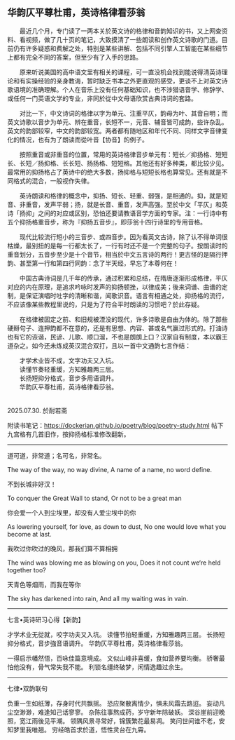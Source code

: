 华韵仄平尊杜甫，英诗格律看莎翁
---
 　　最近几个月，专门读了一两本关於英文诗的格律和音韵知识的书，又上网查资料、看视频，做了几十页的笔记，大致摸清了一些朗读和创作英文诗歌的门道。目前仍有许多疑惑和费解之处，特别是某些讲解、包括不同引擎人工智能在某些细节上都有完全不同的答案，但至少有了入手的思路。　

　　原来听说美国的高中语文里有相关的课程，可一直没机会找到能说得清英诗理论和有实操经验的亲身教诲，暂时缺乏书本之外更直观的感受，更谈不上对英文诗歌语境的准确理解。个人在音乐上没有任何基础知识，也不涉猎语音学、修辞学、或任何一门英语文学的专业，非同於從中文母语欣赏古典诗词的套路。　

　　对比一下，中文诗词的格律以字为单元、注重平仄，韵母为叶、其音自明；而英文诗歌以音步为单元、辨在重音，长短不一，元音、辅音皆可成韵，些许杂乱。英文的韵部较窄，中文的韵部较宽。两者都有随地区和年代不同、同样文字音律变化的情况，也有为了朗读而從叶音【协音】的例子。　

　　按照重音或非重音的位置，常用的英诗格律音步单元有：短长／抑扬格、短短长、长短／扬抑格、长长短、扬扬格、短短格。其他还有好多种类，都比较少见。最常用的抑扬格占了英诗中的绝大多数，扬抑格与短短长格也算常见。还有就是不同格式的混合，一般视作失律。　

　　英诗朗读和格律的概念中，抑扬、短长、轻重、弱强，是相通的。抑，就是短音、非重音，发声平弱；扬，就是长音、重音，发声高强。至於中文「平仄」和英诗「扬抑」之间的对应或区别，恐怕还要请教语音学方面的专家。注：一行诗中有五个抑扬格重音步，称为『抑扬五音步』，即莎翁十四行诗里的专用音格。　

　　现代比较流行短小的三音步、或四音步。因为看英文古诗，除了认不得单词很枯燥，最别扭的是每一行都太长了，一行有时还不是一个完整的句子。按朗读时的重音划分，五音步至少是十个音节，相当於中文五言诗的两行！更古怪的是隔行押韵、甚至第一行和第四行同韵：念了半天经，早忘了本尊何在！　

　　中国古典诗词是几千年的传承，通过积累和总结，在隋唐逐渐形成格律，平仄对应的内在原理，是追求吟咏时发声的抑扬顿挫，以律成美；後来词谱、曲谱的定制，是保证演唱时吐字的清晰和谐，闻歌识音。语言有相通之处，抑扬格的流行，不应该像某些教程里说的，只是为了符合平时朗读的习惯吧？於此存疑。　

　　在格律被固定之前、和旧规被湮没的现代，许多诗歌是自由为体的。除了那些硬掰句子、连押韵都不在意的，还是有思想、内容、甚或名气赢过形式的。打油诗也有它的诙谐，民谚、儿歌、顺口溜，不也是朗朗上口？汉家自有制度，本以霸王道杂之。如今还未炼成英汉混合双打，且以一首中文通韵七言作结：　

　　才学术业皆不成，文字功夫又入坑。<br/>
　　读懂节奏轻重缓，方知雅趣两三层。<br/>
　　长扬短抑分格式，音步多用语调升。<br/>
　　华韵仄平尊杜甫，英诗格律看莎翁。<br/>　

2025.07.30. 於耐若斋
　

附读书笔记：https://dockerian.github.io/poetry/blog/poetry-study.html
帖下九宫格有几首旧作，按抑扬格标准修改翻新。


---
道可道，非常道；名可名，非常名。

The way of the way, no way divine,
A name of a name, no word define.

不到长城非好汉！

To conquer the Great Wall to stand,
Or not to be a great man

你会爱一个人到尘埃里，却没有人爱尘埃中的你

As lowering yourself, for love, as down to dust,
No one would love what you become at last.

我吹过你吹过的晚风，那我们算不算相拥

The wind was blowing me as blowing on you,
Does it not count we‘re held together too?

天青色等烟雨，而我在等你

The sky has darkened into rain,
And all my waiting was in vain.

---
七言•英诗研习心得【新韵】

才学术业无從就，咬字功夫又入坑。
读懂节拍轻重缓，方知雅趣两三层。
长扬短抑分格式，音步強音语调升。
华韵仄平尊杜甫，英诗格律看莎翁。

一得启示幡然悟，百咏佳篇意境成。
文似山峰非喜缓，食如营养要均衡。
骄奢最怕他没有，骨气常失我不能。
利锁名缰终破梦，闲情逸趣过余生。

---
七律•双韵联句

负重一生如纸薄，存身时代共飘摇。
恐应聚散离情少，惧未风霜去路迢。
妄动凡尘空渺渺，难逢知己话寥寥。
杂陈往事熬成药，岁守新年除破妖。
深谷崖前迎晚照，宽江雨後见平潮。
领隅风景寻常好，锦簇繁花最易凋。
笑问世间谁不老，安知梦里我唯翘。
穷经皓首求於道，悟性灵台在九霄。
　

